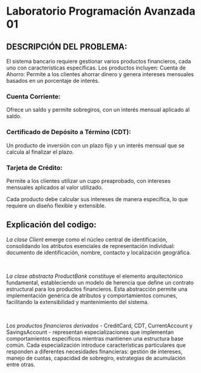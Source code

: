 # Laboratorio Programación Avanzada 01

## DESCRIPCIÓN DEL PROBLEMA:
El sistema bancario requiere gestionar varios productos financieros, cada uno con características específicas. Los productos incluyen:
Cuenta de Ahorro: Permite a los clientes ahorrar dinero y genera intereses mensuales basados en un porcentaje de interés.

### Cuenta Corriente:
Ofrece un saldo y permite sobregiros, con un interés mensual aplicado al saldo.

### Certificado de Depósito a Término (CDT):
Un producto de inversión con un plazo fijo y un interés mensual que se calcula al finalizar el plazo.

### Tarjeta de Crédito:
Permite a los clientes utilizar un cupo preaprobado, con intereses mensuales aplicados al valor utilizado.

Cada producto debe calcular sus intereses de manera específica, lo que requiere un diseño flexible y extensible.

## Explicación del codigo:

*La clase Client* emerge como el núcleo central de identificación, consolidando los atributos esenciales de representación individual: documento de identificación, nombre, contacto y localización geográfica.

<br/>

*La clase abstracta ProductBank* constituye el elemento arquitectónico fundamental, estableciendo un modelo de herencia que define un contrato estructural para los productos financieros. Esta abstracción permite una implementación genérica de atributos y comportamientos comunes, facilitando la extensibilidad y mantenimiento del sistema.

<br/>

*Los productos financieros derivados* - CreditCard, CDT, CurrentAccount y SavingsAccount - representan especializaciones que implementan comportamientos específicos mientras mantienen una estructura base común. Cada especialización introduce características particulares que responden a diferentes necesidades financieras: gestión de intereses, manejo de cuotas, capacidad de sobregiro, estrategias de acumulación entre otras.
